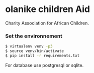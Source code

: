 # olanike children Aid

Charity Association for African Children.

### Set the environnement 
```bash
$ virtualenv venv -p3
$ source venv/bin/activate
$ pip install -r requirements.txt 
```
For database use postgresql or sqlite.